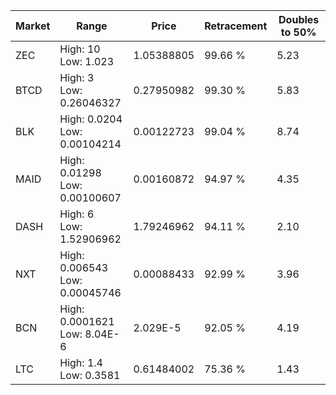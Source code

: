 | Market | Range | Price| Retracement | Doubles to 50% |
| --- | --- | --- | --- | --- |
| ZEC | High: 10<br />Low: 1.023 | 1.05388805 | 99.66 % | 5.23 |
| BTCD | High: 3<br />Low: 0.26046327 | 0.27950982 | 99.30 % | 5.83 |
| BLK | High: 0.0204<br />Low: 0.00104214 | 0.00122723 | 99.04 % | 8.74 |
| MAID | High: 0.01298<br />Low: 0.00100607 | 0.00160872 | 94.97 % | 4.35 |
| DASH | High: 6<br />Low: 1.52906962 | 1.79246962 | 94.11 % | 2.10 |
| NXT | High: 0.006543<br />Low: 0.00045746 | 0.00088433 | 92.99 % | 3.96 |
| BCN | High: 0.0001621<br />Low: 8.04E-6 | 2.029E-5 | 92.05 % | 4.19 |
| LTC | High: 1.4<br />Low: 0.3581 | 0.61484002 | 75.36 % | 1.43 |
